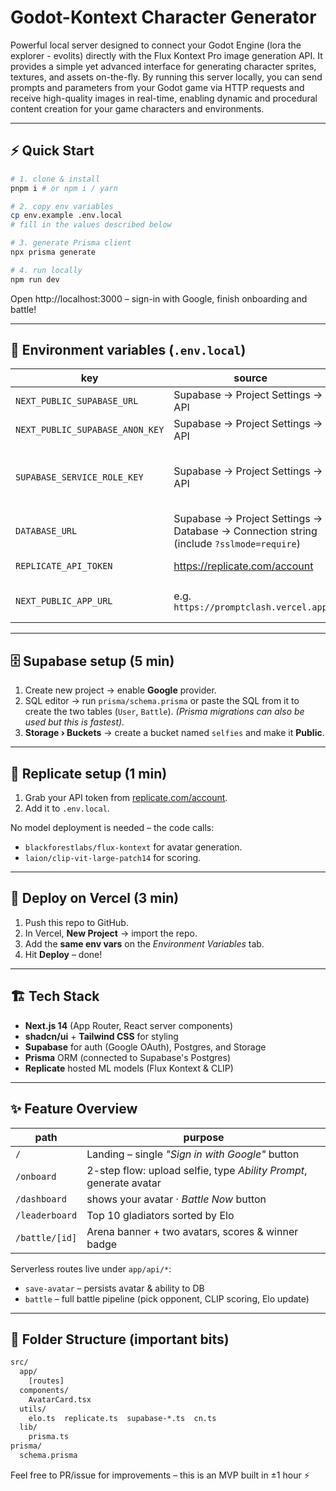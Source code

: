 # Godot-Kontext Character Generator

Powerful local server designed to connect your Godot Engine (lora the explorer - evolits) directly with the Flux Kontext Pro image generation API. It provides a simple yet advanced interface for generating character sprites, textures, and assets on-the-fly. By running this server locally, you can send prompts and parameters from your Godot game via HTTP requests and receive high-quality images in real-time, enabling dynamic and procedural content creation for your game characters and environments.

---
## ⚡ Quick Start

```bash
# 1. clone & install
pnpm i # or npm i / yarn

# 2. copy env variables
cp env.example .env.local
# fill in the values described below

# 3. generate Prisma client
npx prisma generate

# 4. run locally
npm run dev
```

Open http://localhost:3000 – sign-in with Google, finish onboarding and battle!

---
##  🔑 Environment variables (`.env.local`)
| key | source | description |
|-----|--------|-------------|
| `NEXT_PUBLIC_SUPABASE_URL` | Supabase → Project Settings → API | public project URL |
| `NEXT_PUBLIC_SUPABASE_ANON_KEY` | Supabase → Project Settings → API | **anon** public key |
| `SUPABASE_SERVICE_ROLE_KEY` | Supabase → Project Settings → API | service role key (used only in server routes) |
| `DATABASE_URL` | Supabase → Project Settings → Database → Connection string (include `?sslmode=require`) | postgres connection for Prisma |
| `REPLICATE_API_TOKEN` | https://replicate.com/account | personal token |
| `NEXT_PUBLIC_APP_URL` | e.g. `https://promptclash.vercel.app` | used for OAuth redirect |

---
## 🗄 Supabase setup (5 min)
1. Create new project → enable **Google** provider.
2. SQL editor → run `prisma/schema.prisma` or paste the SQL from it to create the two tables (`User`, `Battle`). *(Prisma migrations can also be used but this is fastest).*  
3. **Storage › Buckets** → create a bucket named `selfies` and make it **Public**.

---
## 🤖 Replicate setup  (1 min)
1. Grab your API token from [replicate.com/account](https://replicate.com/account).  
2. Add it to `.env.local`.

No model deployment is needed – the code calls:
- `blackforestlabs/flux-kontext` for avatar generation.
- `laion/clip-vit-large-patch14` for scoring.

---
## 🚀 Deploy on Vercel (3 min)
1. Push this repo to GitHub.
2. In Vercel, **New Project** → import the repo.
3. Add the **same env vars** on the *Environment Variables* tab.
4. Hit **Deploy** – done!

---
## 🏗 Tech Stack
- **Next.js 14** (App Router, React server components)
- **shadcn/ui** + **Tailwind CSS** for styling
- **Supabase** for auth (Google OAuth), Postgres, and Storage
- **Prisma** ORM (connected to Supabase's Postgres)
- **Replicate** hosted ML models (Flux Kontext & CLIP)

---
## ✨ Feature Overview
| path | purpose |
|------|---------|
| `/` | Landing – single *"Sign in with Google"* button |
| `/onboard` | 2-step flow: upload selfie, type *Ability Prompt*, generate avatar |
| `/dashboard` | shows your avatar · *Battle Now* button |
| `/leaderboard` | Top 10 gladiators sorted by Elo |
| `/battle/[id]` | Arena banner + two avatars, scores & winner badge |

Serverless routes live under `app/api/*`:
* `save-avatar` – persists avatar & ability to DB
* `battle` – full battle pipeline (pick opponent, CLIP scoring, Elo update)

---
## 🧩 Folder Structure (important bits)
```txt
src/
  app/
    [routes]
  components/
    AvatarCard.tsx
  utils/
    elo.ts  replicate.ts  supabase-*.ts  cn.ts
  lib/
    prisma.ts
prisma/
  schema.prisma
```

Feel free to PR/issue for improvements – this is an MVP built in ±1 hour ⚡
